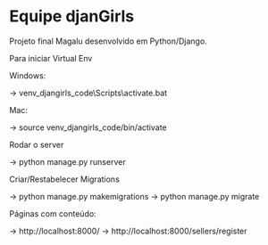 # Equipe djanGirls

Projeto final Magalu  desenvolvido em Python/Django. 


Para iniciar Virtual Env

 Windows:
 
 -> venv_djangirls_code\Scripts\activate.bat
 
 Mac:

 -> source venv_djangirls_code/bin/activate

Rodar o server

 -> python manage.py runserver

Criar/Restabelecer Migrations

 -> python manage.py makemigrations
 -> python manage.py migrate


Páginas com conteúdo:

 -> http://localhost:8000/
 -> http://localhost:8000/sellers/register